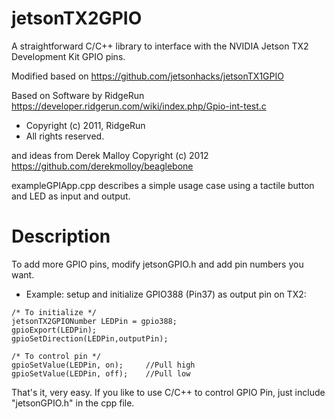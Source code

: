 # jetsonTX2GPIO
A straightforward C/C++ library to interface with the NVIDIA Jetson TX2 Development Kit GPIO pins.

Modified based on https://github.com/jetsonhacks/jetsonTX1GPIO


Based on Software by RidgeRun
https://developer.ridgerun.com/wiki/index.php/Gpio-int-test.c
 * Copyright (c) 2011, RidgeRun
 * All rights reserved.

and ideas from Derek Malloy Copyright (c) 2012
https://github.com/derekmolloy/beaglebone

exampleGPIApp.cpp describes a simple usage case using a tactile button and LED as input and output.


# Description
To add more GPIO pins, modify jetsonGPIO.h and add pin numbers you want.

* Example: 
setup and initialize GPIO388 (Pin37) as output pin on TX2:
```
/* To initialize */
jetsonTX2GPIONumber LEDPin = gpio388; 
gpioExport(LEDPin);
gpioSetDirection(LEDPin,outputPin);

/* To control pin */
gpioSetValue(LEDPin, on);     //Pull high
gpioSetValue(LEDPin, off);    //Pull low
```

That's it, very easy. If you like to use C/C++ to control GPIO Pin, just include "jetsonGPIO.h" in the cpp file.

